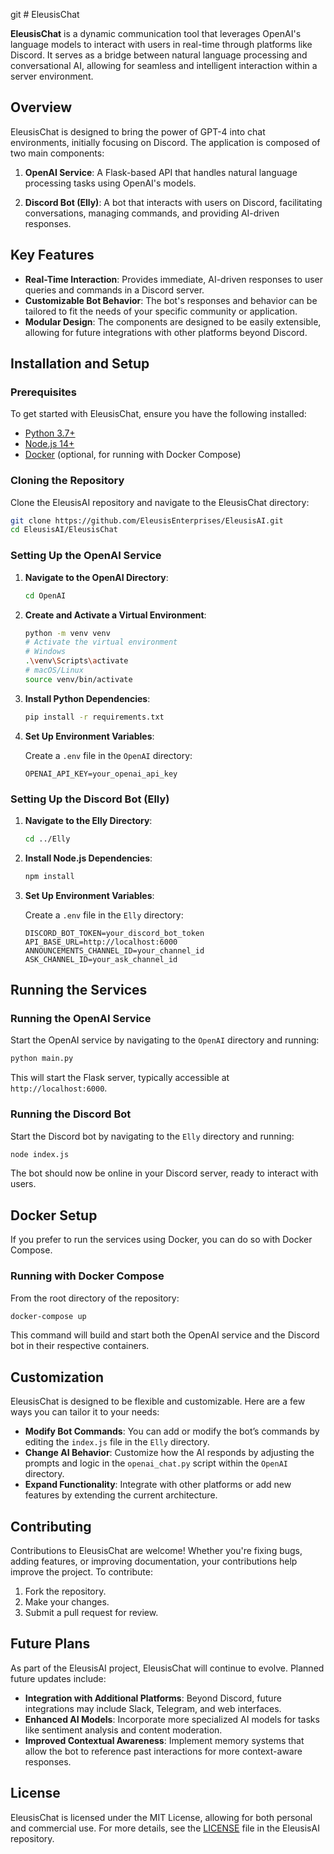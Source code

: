 git # EleusisChat

**EleusisChat** is a dynamic communication tool that leverages OpenAI's language models to interact with users in real-time through platforms like Discord. It serves as a bridge between natural language processing and conversational AI, allowing for seamless and intelligent interaction within a server environment.

## Overview

EleusisChat is designed to bring the power of GPT-4 into chat environments, initially focusing on Discord. The application is composed of two main components:

1. **OpenAI Service**: A Flask-based API that handles natural language processing tasks using OpenAI's models.
   
2. **Discord Bot (Elly)**: A bot that interacts with users on Discord, facilitating conversations, managing commands, and providing AI-driven responses.

## Key Features

- **Real-Time Interaction**: Provides immediate, AI-driven responses to user queries and commands in a Discord server.
- **Customizable Bot Behavior**: The bot's responses and behavior can be tailored to fit the needs of your specific community or application.
- **Modular Design**: The components are designed to be easily extensible, allowing for future integrations with other platforms beyond Discord.

## Installation and Setup

### Prerequisites

To get started with EleusisChat, ensure you have the following installed:

- [Python 3.7+](https://www.python.org/downloads/)
- [Node.js 14+](https://nodejs.org/)
- [Docker](https://www.docker.com/) (optional, for running with Docker Compose)

### Cloning the Repository

Clone the EleusisAI repository and navigate to the EleusisChat directory:

```bash
git clone https://github.com/EleusisEnterprises/EleusisAI.git
cd EleusisAI/EleusisChat
```

### Setting Up the OpenAI Service

1. **Navigate to the OpenAI Directory**:

   ```bash
   cd OpenAI
   ```

2. **Create and Activate a Virtual Environment**:

   ```bash
   python -m venv venv
   # Activate the virtual environment
   # Windows
   .\venv\Scripts\activate
   # macOS/Linux
   source venv/bin/activate
   ```

3. **Install Python Dependencies**:

   ```bash
   pip install -r requirements.txt
   ```

4. **Set Up Environment Variables**:

   Create a `.env` file in the `OpenAI` directory:

   ```env
   OPENAI_API_KEY=your_openai_api_key
   ```

### Setting Up the Discord Bot (Elly)

1. **Navigate to the Elly Directory**:

   ```bash
   cd ../Elly
   ```

2. **Install Node.js Dependencies**:

   ```bash
   npm install
   ```

3. **Set Up Environment Variables**:

   Create a `.env` file in the `Elly` directory:

   ```env
   DISCORD_BOT_TOKEN=your_discord_bot_token
   API_BASE_URL=http://localhost:6000
   ANNOUNCEMENTS_CHANNEL_ID=your_channel_id
   ASK_CHANNEL_ID=your_ask_channel_id
   ```

## Running the Services

### Running the OpenAI Service

Start the OpenAI service by navigating to the `OpenAI` directory and running:

```bash
python main.py
```

This will start the Flask server, typically accessible at `http://localhost:6000`.

### Running the Discord Bot

Start the Discord bot by navigating to the `Elly` directory and running:

```bash
node index.js
```

The bot should now be online in your Discord server, ready to interact with users.

## Docker Setup

If you prefer to run the services using Docker, you can do so with Docker Compose.

### Running with Docker Compose

From the root directory of the repository:

```bash
docker-compose up
```

This command will build and start both the OpenAI service and the Discord bot in their respective containers.

## Customization

EleusisChat is designed to be flexible and customizable. Here are a few ways you can tailor it to your needs:

- **Modify Bot Commands**: You can add or modify the bot’s commands by editing the `index.js` file in the `Elly` directory.
- **Change AI Behavior**: Customize how the AI responds by adjusting the prompts and logic in the `openai_chat.py` script within the `OpenAI` directory.
- **Expand Functionality**: Integrate with other platforms or add new features by extending the current architecture.

## Contributing

Contributions to EleusisChat are welcome! Whether you're fixing bugs, adding features, or improving documentation, your contributions help improve the project. To contribute:

1. Fork the repository.
2. Make your changes.
3. Submit a pull request for review.

## Future Plans

As part of the EleusisAI project, EleusisChat will continue to evolve. Planned future updates include:

- **Integration with Additional Platforms**: Beyond Discord, future integrations may include Slack, Telegram, and web interfaces.
- **Enhanced AI Models**: Incorporate more specialized AI models for tasks like sentiment analysis and content moderation.
- **Improved Contextual Awareness**: Implement memory systems that allow the bot to reference past interactions for more context-aware responses.

## License

EleusisChat is licensed under the MIT License, allowing for both personal and commercial use. For more details, see the [LICENSE](../LICENSE) file in the EleusisAI repository.
